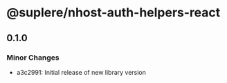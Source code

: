 # @suplere/nhost-auth-helpers-react
## 0.1.0

### Minor Changes

- a3c2991: Initial release of new library version
